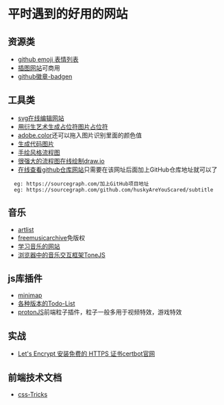 # 平时遇到的好用的网站

## 资源类
* [github emoji 表情列表](https://www.cnblogs.com/takeurhand/p/6940135.html)
* [插图网站](https://undraw.co/illustrations)可商用
* [github徽章-badgen](https://badgen.net/)

## 工具类
* [svg在线编辑网站](https://www.zhangxinxu.com/sp/svg/)
* [用衍生艺术生成占位符图片占位符](https://generative-placeholders.glitch.me/)
* [adobe.color](https://color.adobe.com/zh/create/color-wheel/)还可以拖入图片识别里面的颜色值
* [生成代码图片](https://carbon.now.sh/)
* [手绘风格流程图](https://excalidraw.com)
* [很强大的流程图在线绘制draw.io](https://www.draw.io/)
* [在线查看github仓库网站](https://sourcegraph.com)只需要在该网址后面加上GitHub仓库地址就可以了
```
  eg: https://sourcegraph.com/加上GitHub项目地址
  eg: https://sourcegraph.com/github.com/huskyAreYouScared/subtitle
```

## 音乐
* [artlist](https://artlist.io)
* [freemusicarchive](https://freemusicarchive.org/)免版权
* [学习音乐的网站](https://learningmusic.ableton.com/zh/index.html)
* [浏览器中的音乐交互框架ToneJS](https://tonejs.github.io/)

## js库插件
* [minimap](https://github.com/lrsjng/pagemap)
* [各种版本的Todo-List](http://todomvc.com/)
* [protonJS](https://drawcall.github.io/Proton/)前端粒子插件，粒子一般多用于视频特效，游戏特效

## 实战
* [Let's Encrypt 安装免费的 HTTPS 证书](https://www.jitao.tech/blog/2020/01/sre-lets-encrypt/)[certbot官网](https://certbot.eff.org)

## 前端技术文档
* [css-Tricks](https://css-tricks.com/)
